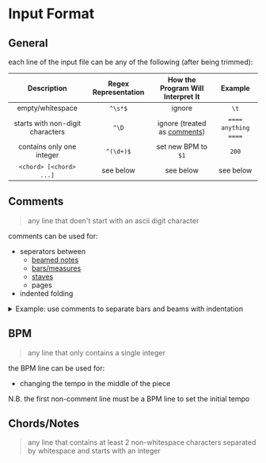 # Input Format
## General
  
each line of the input file can be any of the following (after being trimmed):

|           Description            | Regex Representation |     How the Program Will Interpret It     |       Example        |
| :------------------------------: | :------------------: | :---------------------------------------: | :------------------: |
|         empty/whitespace         |       `^\s*$`        |                  ignore                   |         `\t`         |
| starts with non-digit characters |        `^\D`         | ignore (treated as [comments](#comments)) | `==== anything ====` |
|    contains only one integer     |      `^(\d+)$`       |            set new BPM to `$1`            |        `200`         |
|     `<chord> [<chord> ...]`      |      see below       |                 see below                 |      see below       |

## Comments
> any line that doen't start with an ascii digit character

comments can be used for:

- seperators between 
    - [beamed notes](https://en.wikipedia.org/wiki/Beam_(music))
    - [bars/measures](https://en.wikipedia.org/wiki/Bar_(music))
    - [staves](https://en.wikipedia.org/wiki/Staff_(music))
    - pages
- indented folding

<details><summary>Example: use comments to separate bars and beams with indentation</summary>

![](../assets/comment.png)
```
==== BPM  =====
164
==== Bar 1 ====
	8 b2 f#4 b4
	8 f#5
	-----------
	8 e5
	8 f#5
	-----------
	8 d5
	8 a5
	-----------
	8 e5
	8 c#6
==== Bar 2 ====
	8 f#5
	8 d6
	-----------
	8 e5
	8 c#6
	-----------
	8 d5
	8 b5
	-----------
	8 c#5
	8 a5
==== Bar 3 ====
	8 f#4 b4 d5
	8 f#5
	-----------
	8 e5
	8 f#5
	-----------
	8 d5
	8 a5
	-----------
	8 c#6
	8 a5
==== Bar 4 ====
	8 d5
	8 f#5
	-----------
	8 c#5
	8 e5
	-----------
	8 b4
	8 d5
	-----------
	8 a4
	8 c#5
```
</details>

## BPM
> any line that only contains a single integer

the BPM line can be used for:

- changing the tempo in the middle of the piece

N.B. the first non-comment line must be a BPM line to set the initial tempo

<!-- <details><summary></summary><details> -->

## Chords/Notes
> any line that contains at least 2 non-whitespace characters separated by whitespace and starts with an integer

